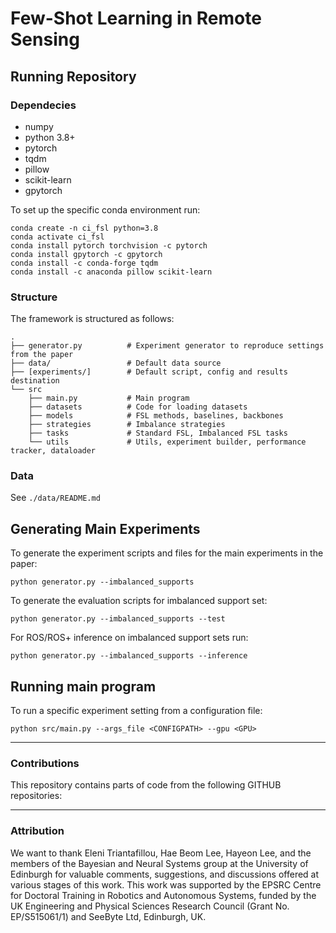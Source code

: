 # Few-Shot Learning in Remote Sensing

## Running Repository
### Dependecies

* numpy
* python 3.8+
* pytorch
* tqdm
* pillow
* scikit-learn
* gpytorch

To set up the specific conda environment run:
```
conda create -n ci_fsl python=3.8
conda activate ci_fsl
conda install pytorch torchvision -c pytorch
conda install gpytorch -c gpytorch
conda install -c conda-forge tqdm
conda install -c anaconda pillow scikit-learn
```

### Structure

The framework is structured as follows:

```
.
├── generator.py          # Experiment generator to reproduce settings from the paper
├── data/                 # Default data source
├── [experiments/]        # Default script, config and results destination
└── src
    ├── main.py           # Main program
    ├── datasets          # Code for loading datasets
    ├── models            # FSL methods, baselines, backbones
    ├── strategies        # Imbalance strategies
    ├── tasks             # Standard FSL, Imbalanced FSL tasks
    └── utils             # Utils, experiment builder, performance tracker, dataloader
```

### Data

See ```./data/README.md```

## Generating Main Experiments

To generate the experiment scripts and files for the main experiments in the paper:
```
python generator.py --imbalanced_supports
```
To generate the evaluation scripts for imbalanced support set:
```
python generator.py --imbalanced_supports --test
```

For ROS/ROS+ inference on imbalanced support sets run:
```
python generator.py --imbalanced_supports --inference
```

## Running main program

To run a specific experiment setting from a configuration file:
```
python src/main.py --args_file <CONFIGPATH> --gpu <GPU>
```
<!--
Arguments from the ```CONFIGPATH``` can be overwriten by arguments passed through the command line.

Run ```python src/main.py --help``` for general help

For sepecific model/task/stategy arguments substitute key words and run any of the following:

```
python src/main.py  --model <MODEL> --help_model
python src/main.py  --task <TASK> --help_task
python src/main.py  --strategy <STRATEGY> --help_stategy
python src/main.py  --model <MODEL>   --task <TASK>  --task <STRATEGY>   --help_all```
```
-->

____

### Contributions
This repository contains parts of code from the following GITHUB repositories:



____

### Attribution

We want to thank Eleni Triantafillou, Hae Beom Lee, Hayeon Lee, and the members of the Bayesian and Neural Systems group at the University of Edinburgh for valuable comments, suggestions, and discussions offered at various stages of this work. This work was supported by the EPSRC Centre for Doctoral Training in Robotics and Autonomous Systems, funded by the UK Engineering and Physical Sciences Research Council (Grant No. EP/S515061/1) and SeeByte Ltd, Edinburgh, UK.

